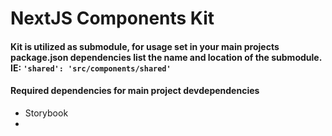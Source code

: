 # NextJS Components Kit

#### Kit is utilized as submodule, for usage set in your main projects package.json dependencies list the name and location of the submodule. IE: `'shared': 'src/components/shared'`

#### Required dependencies for main project devdependencies

- Storybook
-
